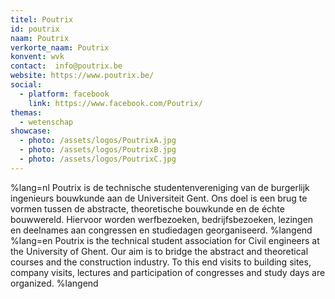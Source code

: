 ```yaml
---
titel: Poutrix
id: poutrix
naam: Poutrix
verkorte_naam: Poutrix
konvent: wvk
contact:  info@poutrix.be
website: https://www.poutrix.be/
social:
  - platform: facebook
    link: https://www.facebook.com/Poutrix/
themas:
  - wetenschap
showcase:
  - photo: /assets/logos/PoutrixA.jpg
  - photo: /assets/logos/PoutrixB.jpg
  - photo: /assets/logos/PoutrixC.jpg
---
```


%lang=nl Poutrix is de technische studentenvereniging van de burgerlijk ingenieurs bouwkunde aan de Universiteit Gent. Ons doel is een brug te vormen tussen de abstracte, theoretische bouwkunde en de échte bouwwereld. Hiervoor worden werfbezoeken, bedrijfsbezoeken, lezingen en deelnames aan congressen en studiedagen georganiseerd. %langend %lang=en Poutrix is the technical student association for Civil engineers at the University of Ghent. Our aim is to bridge the abstract and theoretical courses and the construction industry. To this end visits to building sites, company visits, lectures and participation of congresses and study days are organized. %langend
